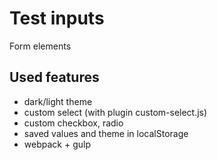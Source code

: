 <h1>Test inputs</h1>
<p>Form elements</p>

<h2>Used features</h2>
<ul>
    <li>dark/light theme</li>
    <li>custom select (with plugin custom-select.js)</li>
    <li>custom checkbox, radio</li>
    <li>saved values and theme in localStorage</li>
    <li>webpack + gulp</li>
</ul>